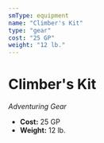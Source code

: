 ```yaml
---
smType: equipment
name: "Climber's Kit"
type: "gear"
cost: "25 GP"
weight: "12 lb."
---
```


# Climber's Kit
*Adventuring Gear*

- **Cost:** 25 GP
- **Weight:** 12 lb.
